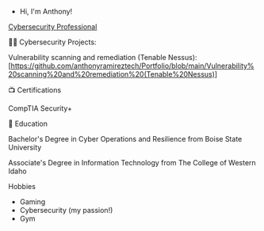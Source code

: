 - Hi, I'm Anthony!

[Cybersecurity Professional](https://www.linkedin.com/in/anthony-ramirez-cyber-security-professional/)


👨‍💻 Cybersecurity Projects:

Vulnerability scanning and remediation (Tenable Nessus):
[https://github.com/anthonyramireztech/Portfolio/blob/main/Vulnerability%20scanning%20and%20remediation%20(Tenable%20Nessus)]


📺 Certifications

CompTIA Security+

🏫  Education

Bachelor's Degree in Cyber Operations and Resilience from Boise State University

Associate's Degree in Information Technology from The College of Western Idaho


Hobbies

- Gaming
- Cybersecurity (my passion!)
- Gym

<!---
anthonyramireztech/anthonyramireztech is a ✨ special ✨ repository because its `README.md` (this file) appears on your GitHub profile.
You can click the Preview link to take a look at your changes.
--->
